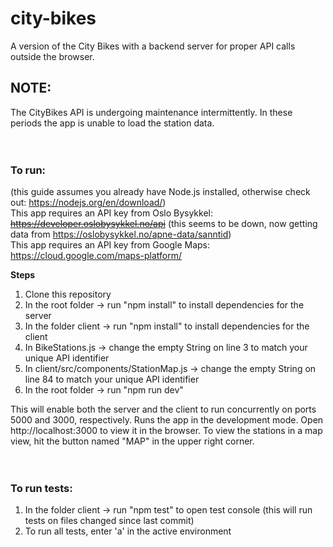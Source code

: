 # city-bikes
A version of the City Bikes with a backend server for proper API calls outside the browser.
</br>
## NOTE:
The CityBikes API is undergoing maintenance intermittently. In these periods the app is unable to load the station data.
</br></br></br>
### To run:
(this guide assumes you already have Node.js installed, otherwise check out: https://nodejs.org/en/download/)</br>
This app requires an API key from Oslo Bysykkel: ~~https://developer.oslobysykkel.no/api~~ (this seems to be down, now getting data from https://oslobysykkel.no/apne-data/sanntid)</br> 
This app requires an API key from Google Maps: https://cloud.google.com/maps-platform/</br>

**Steps**
1. Clone this repository
2. In the root folder -> run "npm install" to install dependencies for the server
3. In the folder client -> run "npm install" to install dependencies for the client
3. In BikeStations.js -> change the empty String on line 3 to match your unique API identifier
4. In client/src/components/StationMap.js -> change the empty String on line 84 to match your unique API identifier
4. In the root folder -> run "npm run dev"

This will enable both the server and the client to run concurrently on ports 5000 and 3000, respectively.
Runs the app in the development mode. Open http://localhost:3000 to view it in the browser.
To view the stations in a map view, hit the button named "MAP" in the upper right corner.
</br></br></br>
### To run tests:
1. In the folder client -> run "npm test" to open test console (this will run tests on files changed since last commit)
2. To run all tests, enter 'a' in the active environment

